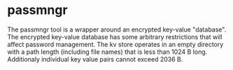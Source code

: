 # passmngr

The passmngr tool is a wrapper around an encrypted key-value "database". The encrypted key-value database has some arbitrary restrictions that will affect password management. The kv store operates in an empty directory with a path length (including file names) that is less than 1024 B long. Additionaly individual key value pairs cannot exceed 2036 B. 
